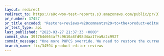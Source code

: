 ```yaml
---
layout: redirect
redirect_to: https://a8c-woo-test-reports.s3.amazonaws.com/public/pr/37457/api/index.html
pr_number: 37457
pr_title_encoded: "Restore+reviews+%28comments%29+to+the+product+editor"
pr_test_type: api
last_published: "2023-03-27 21:37:33 +0000"
commit_sha: 39f764d664af7c9610a8fd98d4aa17ea9a2c9927
commit_message: "One more PHPCS override. We need to restore the current screen obj."
branch_name: fix/34594-product-editor-reviews
---
```

